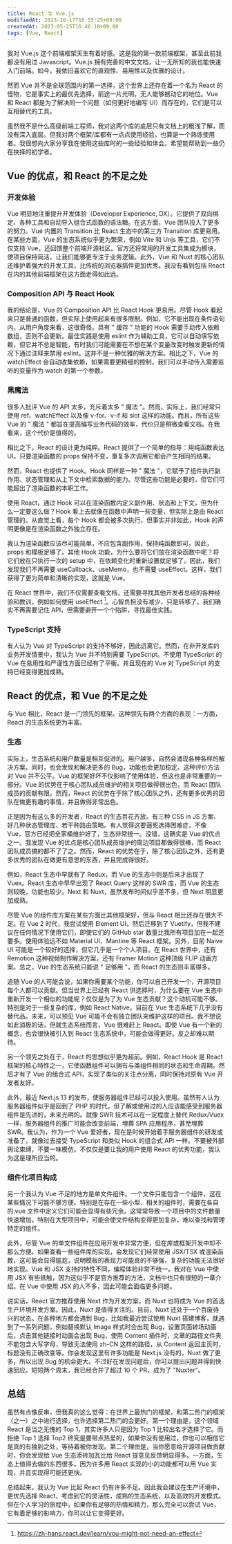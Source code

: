 ```yaml
---
title: React 与 Vue.js
modifiedAt: 2023-10-17T16:55:25+09:00
createdAt: 2023-05-25T16:46:18+09:00
tags: [Vue, React]
---
```


我对 Vue.js 这个前端框架天生有着好感。这是我的第一款前端框架，甚至此前我都没有用过 Javascript。Vue.js 拥有完善的中文文档，让一无所知的我也能快速入门前端。如今，我依旧喜欢它的直观性、易用性以及优雅的设计。

然而 Vue 并不是全球范围内的第一选择，这个世界上还存在着一个名为 React 的怪物，它是事实上的最优先选择，前途一片光明，无人能够撼动它的地位。Vue 和 React 都是为了解决同一个问题（如何更好地编写 UI）而存在的，它们是可以互相替代的工具。

虽然我不是什么高级前端工程师，我对这两个库的底层只有文档上的粗浅了解，而没有深入底层。但我对两个框架/库都有一点点使用经验，也算是一个熟练使用者。我很想向大家分享我在使用这些库时的一些经验和体会。希望能帮助到一些仍在抉择的初学者。

## Vue 的优点，和 React 的不足之处

### 开发体验

Vue 明显地注重提升开发体验（Developer Experience, DX）。它提供了双向绑定、各种工具和自动导入组合式函数的语法糖。在这方面，Vue 团队投入了更多的努力。Vue 内置的 Transition 比 React 生态中的第三方 Transition 库更易用。在某些方面，Vue 的生态系统似乎更为繁荣，例如 Vite 和 Unjs 等工具，它们不仅支持 Vue，还回馈整个前端开源社区。官方还将常用的开发工具集成为模块，使项目保持简洁，让我们能够更专注于业务逻辑。此外，Vue 和 Nuxt 的核心团队还维护着强大的开发工具，比传统的浏览器插件更加优秀。我没有看到包括 React 在内的其他前端框架在这方面走得如此远。

### Composition API 与 React Hook

我的结论是，Vue 的 Composition API 比 React Hook 更易用。尽管 Hook 看起来只是普通的函数，但实际上使用起来有很多限制。例如，它不能出现在条件语句内，从用户角度来看，这很奇怪。具有 " 缓存 " 功能的 Hook 需要手动传入依赖数组，否则不会更新。最佳实践是使用 eslint 作为辅助工具，它可以自动填写依赖，但它并不总是智能，有时我们可能需要在不想在某个变量改变时触发更新的情况下通过注释来禁用 eslint。这并不是一种优雅的解决方案。相比之下，Vue 的 watchEffect 会自动收集依赖，如果需要更精细的控制，我们可以手动传入需要监听的变量作为 watch 的第一个参数。

### 黑魔法

很多人批评 Vue 的 API 太多，充斥着太多 " 魔法 "。然而，实际上，我们经常只使用 ref、watchEffect 以及像 v-for、v-if 和 slot 这样的功能。而且，所有这些 Vue 的 " 魔法 " 都旨在提高编写业务代码的效率，代价只是稍微查看文档。在我看来，这个代价是值得的。

相比之下，React 的设计更为纯粹。React 提供了一个简单的指导：用纯函数表达 UI。只要渲染函数的 props 保持不变，重复多次调用它都会产生相同的结果。

然而，React 也提供了 Hook。Hook 同样是一种 " 魔法 "，它赋予了组件执行副作用、状态管理和从上下文中检索数据的能力。尽管这些功能是必要的，但它们可能超出了渲染函数的本职工作。

使用 React，通过 Hook 可以在渲染函数内定义副作用、状态和上下文。但为什么一定要这么做？Hook 看上去就像在函数中声明一些变量，但实际上是由 React 管理的。从直觉上看，每个 Hook 都会被多次执行，但事实并非如此，Hook 的声明更像是在渲染函数之外独立存在。

我认为渲染函数应该尽可能简单，不应包含副作用，保持纯函数即可。因此，props 和模板足够了。其他 Hook 功能，为什么要将它们放在渲染函数中呢？将它们放在只执行一次的 setup 中，在依赖变化时重新设置就足够了。因此，我们发现我们不再需要 useCallback、useMemo，也不需要 useEffect。这样，我们获得了更为简单和清晰的实现，这就是 Vue。

在 React 世界中，我们不仅需要查看文档，还需要寻找其他开发者总结的各种经验和教训，例如如何使用 useEffect [^1]。心智负担没有减少，只是转移了。我们确实不再需要记住 API，但需要避开一个个陷阱，寻找最佳实践。

### TypeScript 支持

有人认为 Vue 对 TypeScript 的支持不够好，因此远离它。然而，在非开发库的业务开发情景中，我认为 Vue 并不特别需要 TypeScript。不使用 TypeScript 的 Vue 在易用性和严谨性方面已经有了平衡。并且现在的 Vue 对 TypeScript 的支持已经变得更加成熟。

## React 的优点，和 Vue 的不足之处

与 Vue 相比，React 是一门领先的框架。这种领先有两个方面的表现：一方面，React 的生态系统更为丰富。

### 生态

实际上，生态系统和用户数量是相互促进的。用户越多，自然会涌现各种各样的解决方案。同时，也会发现和解决更多的 Bug，功能也会更加稳定。这种评价方法对 Vue 并不公平。Vue 的框架好坏不仅影响了使用体验，但这也是非常重要的一部分。Vue 的优势在于核心团队成员维护的相关项目做得很出色，而 React 团队成员的贡献有限。然而，React 的优势在于除了核心团队之外，还有更多优秀的团队在做更有趣的事情，并且做得非常出色。

正是因为有这么多的开发者，React 的生态百花齐放。有三种 CSS in JS 方案、好几种状态管理库、若干种路由策略。有人觉得这要逼死选择困难症，不像 Vue，官方已经把全家桶维护好了，生态非常统一。没错，这确实是 Vue 的优点之一。我发现 Vue 的优点是核心团队成员维护的周边项目都做得很棒，而 React 团队成员搞的都不了了之。然而，React 的优势在于，除了核心团队之外，还有更多优秀的团队在做更有意思的东西，并且完成得很好。

例如，React 生态中早就有了 Redux，而 Vue 的生态中则是后来才出现了 Vuex。React 生态中早早出现了 React Query 这样的 SWR 库，而 Vue 的生态则较晚，功能也较少。Next 和 Nuxt，虽然发布时间似乎差不多，但 Next 明显更加成熟。

尽管 Vue 的组件库方案在某些方面比其他框架好，但与 React 相比还存在很大不足。在 Vue 2 时代，我尝试使用 Element UI，然后迁移到了 Vuetify，但我不建议在任何情况下使用它们，即使它们的 GitHub star 数量比我所有项目加在一起还要多。使用体验远不如 Material UI、Mantine 等 React 框架。另外，目前 Naive UI 可能是一个较好的选择，但它几乎是一个个人项目。在 React 世界中，还有 Remotion 这种视频制作解决方案，还有 Framer Motion 这种顶级 FLIP 动画方案。总之，Vue 的生态系统只能说 " 足够用 "，而 React 的生态则丰富得多。

追随 Vue 的人可能会说，如果你需要某个功能，你可以自己开发一个，开源项目每个人都可以贡献。但当世界上已经有 React 供选择时，为什么要在 Vue 生态中重新开发一个相似的功能呢？仅仅是为了为 Vue 生态贡献？这个动机可能不够。特别是对于一些复杂的库，例如 React Native，目前在 Vue 生态系统下几乎没有替代品。未来，可以预见 Vue 可能不会有独立团队来维护这样的项目。我不想说如此消极的话，但就生态系统而言，Vue 很难赶上 React。即使 Vue 有一个新的概念，也会很快被引入到 React 生态系统中，可能会做得更好。反之却难以期待。

另一个领先之处在于，React 的思想似乎更为超前。例如，React Hook 是 React 框架的核心特性之一，它使函数组件可以拥有与类组件相同的状态和生命周期。然后才有了 Vue 的组合式 API，实现了类似的关注点分离，同时保持对原有 Vue 开发者友好。

此外，最近 Next.js 13 的发布，使服务器组件已经可以投入使用。虽然有人认为服务器组件似乎是回到了 PHP 的时代，但了解或使用过的人应该能感受到服务器组件是先进的，未来光明的。就像 SWR 技术可以在一定程度上替代 Redux/Vuex 一样，服务器组件的推广可能会改变前端，埋葬 SPA 应用程序，甚至埋葬 SWR。我认为，作为一个 Vue 爱好者，现在是时候开始着手服务器组件的研发或准备了，就像过去接受 TypeScript 和类似 Hook 的组合式 API 一样。不要被外部舆论束缚，不要一味模仿。不仅仅是要让我的用户使用 React 的优秀功能，我认为这是理所应当的。

### 组件化项目构成

另一个我认为 Vue 不足的地方是单文件组件。一个文件只能包含一个组件，这在某些情况下可能不够方便。特别是在存在一些小型、相关的组件时，需要在各自的.vue 文件中定义它们可能会显得有些冗余。这常常导致一个项目中的文件数量快速增加，特别在大型项目中，可能会使文件结构变得更加复杂，难以查找和管理特定的组件。

此外，尽管 Vue 的单文件组件在应用开发中非常方便，但在库或框架开发中却不那么方便。如果查看一些组件库的实现，会发现它们经常使用 JSX/TSX 或渲染函数，这可能会显得尴尬，说明模板的表现力可能真的不够强，复杂的功能无法很好地实现。Vue 和 JSX 支持的特性不同，编程体验非常不统一。我对在 Vue 中使用 JSX 有些抵触，因为这似乎不是官方推荐的方法，文档中也只有很短的一章介绍。在 Vue 中使用 JSX 的人不多，因此可能会面临更多问题。

说实话，React 官方推荐使用 Next 作为开发方案，而 Nuxt 也将成为 Vue 的首选生产环境开发方案。因此，Nuxt 是值得关注的。目前，Nuxt 还处于一个百废待兴的状态。在各种地方都会遇到 Bug，比如我最近尝试使用 Nuxt 搭建博客，就遇到了一系列问题，例如替换默认 Image 样式时会出现 Bug，设置页面转场动画后，点击其他链接时动画会出现 Bug，使用 Content 插件时，文章的路径文件夹不能包含大写字母，导致无法使用 zh-CN 这样的路径，从 Content 返回主页时，标题没有正确改变等。你会发现这里有许多功能是 Next.js 没有的，Nuxt 做了更多，所以出现 Bug 的机会更大。不过好在发现问题后，你可以提出问题并得到快速回应。短短两个周末，我已经合并了超过 10 个 PR，成为了 "Nuxter"。

## 总结

虽然有点像反串，但我真的这么觉得：在世界上最热门的框架，和第二热门的框架（之一）之中进行选择，也许选择第二热门的会更好。第一个理由是，这个领域 React 是当之无愧的 Top 1，其实许多人只是因为 Top 1 比较出名才选择了它。而拒绝 Top 1 选择 Top2 终究是要带点热爱的，如果你没有使用过，你也可以相信它是真的有独到之处，等待着被你发现。第二个理由是，当你愿意给开源项目做贡献时，你会发现给 Vue 生态添砖加瓦比给 React 提意见反馈明显得多。一方面，生态上值得去做的东西很多。因为许多用 React 实现的小的功能都可以用 Vue 实现，并且实现得可能还更快。

总结起来，我认为 Vue 比起 React 仍有许多不足。因此我会建议在生产环境中，更优先选择 React，考虑到它的灵活性，成熟的生态系统，以及高效的开发模式。但在个人学习的旅程中，如果你有足够的热情和精力，那么完全可以尝试 Vue，它有着足够的影响力，你可以让它变得更好。

[^1]:<https://zh-hans.react.dev/learn/you-might-not-need-an-effect>
